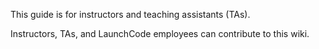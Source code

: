 This guide is for instructors and teaching assistants (TAs).

Instructors, TAs, and LaunchCode employees can contribute to this wiki.
